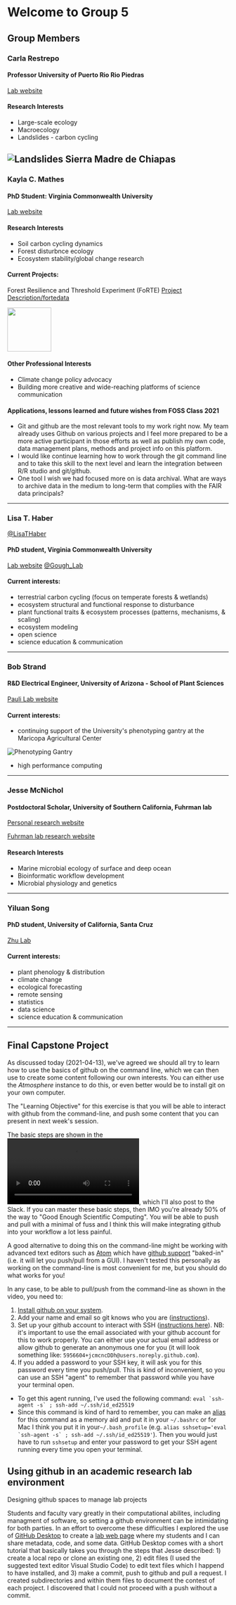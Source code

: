 # Welcome to Group 5

## Group Members

### Carla Restrepo

#### Professor University of Puerto Rio Rio Piedras
[Lab website](http://tlselab.uprrp.edu/)

#### Research Interests
 - Large-scale ecology
 - Macroecology
 - Landslides - carbon cycling

![Landslides Sierra Madre de Chiapas](SierraElTriunfo.jpg)
---
### Kayla C. Mathes 

#### PhD Student: Virginia Commonwealth University 
[Lab website](http://www.people.vcu.edu/~cmgough/)


#### Research Interests 
  - Soil carbon cycling dynamics
  - Forest disturbnce ecology
  - Ecosystem stability/global change research 
 
  
#### Current Projects: 
Forest Resilience and Threshold Experiment (FoRTE)
[Project Description/fortedata](https://fortexperiment.github.io/fortedata/)

  
<img src="FoRTE_Girdling.jpeg" width="100" height="100">

#### Other Professional Interests

- Climate change policy advocacy 
- Building more creative and wide-reaching platforms of science communication 

#### Applications, lessons learned and future wishes from FOSS Class 2021
- Git and github are the most relevant tools to my work right now. My team already uses Github on various projects and I feel more prepared to be a more active participant in those efforts as well as publish my own code, data management plans, methods and project info on this platform. 
- I would like continue learning how to work through the git command line and to take this skill to the next level and learn the integration between R/R studio and git/github. 
- One tool I wish we had focused more on is data archival. What are ways to archive data in the medium to long-term that complies with the FAIR data principals? 

---
### Lisa T. Haber
[@LisaTHaber](https://twitter.com/LisaTHaber/)

#### PhD student, Virginia Commonwealth University
[Lab website](http://www.people.vcu.edu/~cmgough/)
[@Gough_Lab](https://twitter.com/gough_lab)
 
#### Current interests:
- terrestrial carbon cycling (focus on temperate forests & wetlands)
- ecosystem structural and functional response to disturbance
- plant functional traits & ecosystem processes (patterns, mechanisms, & scaling)
- ecosystem modeling
- open science
- science education & communication
---
### Bob Strand

#### R&D Electrical Engineer, University of Arizona - School of Plant Sciences
[Pauli Lab website](https://thepaulilab.com/)
 
#### Current interests:
- continuing support of the University's phenotyping gantry at the Maricopa Agricultural Center

![Phenotyping Gantry](Gantry.png)

- high performance computing
---

### Jesse McNichol 

#### Postdoctoral Scholar, University of Southern California, Fuhrman lab

[Personal research website](http://jcmcnch.github.io/)

[Fuhrman lab research website](http://fuhrman-lab.github.io/)

#### Research Interests
 - Marine microbial ecology of surface and deep ocean
 - Bioinformatic workflow development
 - Microbial physiology and genetics

---
### Yiluan Song

#### PhD student, University of California, Santa Cruz
[Zhu Lab](https://zhulab.ucsc.edu/)
 
#### Current interests:
- plant phenology & distribution
- climate change
- ecological forecasting
- remote sensing
- statistics
- data science
- science education & communication

---
## Final Capstone Project

As discussed today (2021-04-13), we've agreed we should all try to learn how to use the basics of github on the command line, which we can then use to create some content following our own interests. You can either use the *Atmosphere* instance to do this, or even better would be to install git on your own computer. 

The "Learning Objective" for this exercise is that you will be able to interact with github from the command-line, and push some content that you can present in next week's session. 

The basic steps are shown in the ![Git Basics Video](git-video/git-basics.mp4), which I'll also post to the Slack. If you can master these basic steps, then IMO you're already 50% of the way to "Good Enough Scientific Computing". You will be able to push and pull with a minimal of fuss and I think this will make integrating github into your workflow a lot less painful.

A good alternative to doing this on the command-line might be working with advanced text editors such as [Atom](https://atom.io/) which have [github support](https://github.atom.io/) "baked-in" (i.e. it will let you push/pull from a GUI). I haven't tested this personally as working on the command-line is most convenient for me, but you should do what works for you! 

In any case, to be able to pull/push from the command-line as shown in the video, you need to:

1. [Install github on your system](https://github.com/git-guides/install-git).
2. Add your name and email so git knows who you are ([instructions](https://git-scm.com/book/en/v2/Getting-Started-First-Time-Git-Setup)).
3. Set up your github account to interact with SSH ([instructions here](https://docs.github.com/en/github/authenticating-to-github/connecting-to-github-with-ssh)). NB: it's important to use the email associated with your github account for this to work properly. You can either use your actual email address or allow github to generate an anonymous one for you (it will look something like: `5956604+jcmcncDDh@users.noreply.github.com`).
4. If you added a password to your SSH key, it will ask you for this password every time you push/pull. This is kind of inconvenient, so you can use an SSH "agent" to remember that password while you have your terminal open. 
- To get this agent running, I've used the following command: ```eval `ssh-agent -s` ; ssh-add ~/.ssh/id_ed25519``` 
- Since this command is kind of hard to remember, you can make an [alias](https://www.shell-tips.com/bash/alias/) for this command as a memory aid and put it in your `~/.bashrc` or for Mac I think you put it in your`~/.bash_profile` (e.g. ```alias sshsetup='eval `ssh-agent -s` ; ssh-add ~/.ssh/id_ed25519'```). Then you would just have to run `sshsetup` and enter your password to get your SSH agent running every time you open your terminal.

## Using github in an academic research lab environment

Designing github spaces to manage lab projects

Students and faculty vary greatly in their computational abilites, including managment of software, so setting a github environment can be intimidating for both parties. In an effort to overcome these difficulties I explored the use of [GitHub Desktop](https://desktop.github.com/) to create a [lab web page](https://github.com/crestre/TLSEcology-Lab) where my students and I can share metadata, code, and some data.  GitHub Desktop comes with a short tutorial that basically takes you through the steps that Jesse described: 1) create a local repo or clone an existing one, 2) edit files (I used the suggested text editor Visual Studio Code) to edit text files which I happend to have installed, and 3) make a commit, push to github and pull a request. I created subdirectories and within them files to document the contest of each project. I discovered that I could not proceed with a push without a commit.

